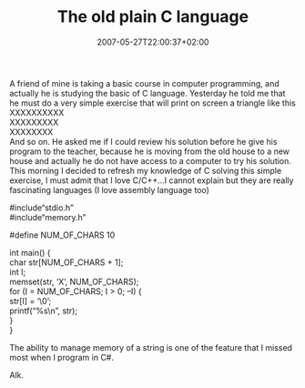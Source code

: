﻿---
title: "The old plain C language"
description: ""
date: 2007-05-27T22:00:37+02:00
draft: false
tags: [Languages]
categories: [Languages]
---
A friend of mine is taking a basic course in computer programming, and actually he is studying the basic of C language. Yesterday he told me that he must do a very simple exercise that will print on screen a triangle like this  
XXXXXXXXXX  
XXXXXXXXX  
XXXXXXXX  
And so on. He asked me if I could review his solution before he give his program to the teacher, because he is moving from the old house to a new house and actually he do not have access to a computer to try his solution. This morning I decided to refresh my knowledge of C solving this simple exercise, I must admit that I love C/C++...I cannot explain but they are really fascinating languages (I love assembly language too)

#include“stdio.h”  
#include“memory.h”  
  
#define  NUM\_OF\_CHARS  10  
  
int  main()  {  
char  str[NUM\_OF\_CHARS  +  1];  
int  I;  
  memset(str,  ‘X’,  NUM\_OF\_CHARS);  
for  (I  =  NUM\_OF\_CHARS;  I  &gt;  0;  –I)  {  
        str[I]  =  ‘\0’;    
        printf(“%s\n”,  str);  
  }    
}

The ability to manage memory of a string is one of the feature that I missed most when I program in C#.

Alk.
